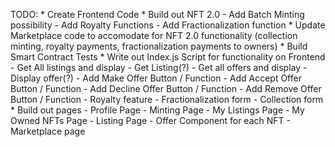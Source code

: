 
TODO:
    * Create Frontend Code
    * Build out NFT 2.0
        - Add Batch Minting possibility
        - Add Royalty Functions
        - Add Fractionalization function
    * Update Marketplace code to accomodate for NFT 2.0 functionality (collection minting, royalty payments, fractionalization payments to owners)
    * Build Smart Contract Tests
    * Write out Index.js Script for functionality on Frontend
        - Get All listings and display
        - Get Listing(?)
        - Get all offers and display
        - Display offer(?)
        - Add Make Offer Button / Function
        - Add Accept Offer Button / Function
        - Add Decline Offer Button / Function
        - Add Remove Offer Button / Function
        - Royalty feature
        - Fractionalization form
        - Collection form
    * Build out pages
        - Profile Page
        - Minting Page
        - My Listings Page
        - My Owned NFTs Page
        - Listing Page
        - Offer Component for each NFT
        - Marketplace page